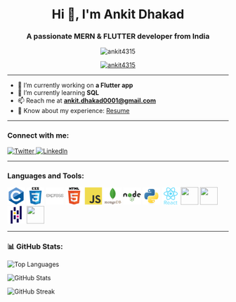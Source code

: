 <h1 align="center">Hi 👋, I'm Ankit Dhakad</h1>
<h3 align="center">A passionate MERN & FLUTTER developer from India</h3>

<p align="center">
  <img src="https://komarev.com/ghpvc/?username=ankit4315&label=Profile%20views&color=0e75b6&style=flat" alt="ankit4315" />
</p>

<p align="center">
  <a href="https://github.com/ryo-ma/github-profile-trophy" target="_blank" rel="noopener noreferrer">
    <img src="https://github-profile-trophy.vercel.app/?username=ankit4315&row=1&column=3&margin-w=20&theme=algolia" alt="ankit4315" />
  </a>
</p>

---

- 🔭 I’m currently working on **a Flutter app**
- 🌱 I’m currently learning **SQL**
- 📫 Reach me at **ankit.dhakad0001@gmail.com**
- 📄 Know about my experience: [Resume](https://drive.google.com/file/d/1Ty3BGn-5JgXw_RBiZIPewAwvTnLl9xL2/view?usp=sharing)

---

<h3 align="left">Connect with me:</h3>
<p align="left">
  <a href="https://twitter.com/ankit_dhak41512" target="_blank" rel="noopener noreferrer">
    <img src="https://img.shields.io/twitter/follow/ankit_dhak41512?logo=twitter&style=for-the-badge" alt="Twitter" />
  </a>
  <a href="https://www.linkedin.com/in/ankit-dhakad-173076241/" target="_blank" rel="noopener noreferrer">
    <img src="https://img.shields.io/badge/LinkedIn-Ankit%20Dhakad-blue?style=for-the-badge&logo=linkedin" alt="LinkedIn" />
  </a>
</p>

---

<h3 align="left">Languages and Tools:</h3>
<p align="left">
  <a href="https://www.cprogramming.com/" target="_blank" rel="noopener noreferrer"><img src="https://raw.githubusercontent.com/devicons/devicon/master/icons/c/c-original.svg" width="40" height="40"/></a>
  <a href="https://www.w3schools.com/css/" target="_blank" rel="noopener noreferrer"><img src="https://raw.githubusercontent.com/devicons/devicon/master/icons/css3/css3-original-wordmark.svg" width="40" height="40"/></a>
  <a href="https://expressjs.com" target="_blank" rel="noopener noreferrer"><img src="https://raw.githubusercontent.com/devicons/devicon/master/icons/express/express-original-wordmark.svg" width="40" height="40"/></a>
  <a href="https://www.w3.org/html/" target="_blank" rel="noopener noreferrer"><img src="https://raw.githubusercontent.com/devicons/devicon/master/icons/html5/html5-original-wordmark.svg" width="40" height="40"/></a>
  <a href="https://developer.mozilla.org/en-US/docs/Web/JavaScript" target="_blank" rel="noopener noreferrer"><img src="https://raw.githubusercontent.com/devicons/devicon/master/icons/javascript/javascript-original.svg" width="40" height="40"/></a>
  <a href="https://www.mongodb.com/" target="_blank" rel="noopener noreferrer"><img src="https://raw.githubusercontent.com/devicons/devicon/master/icons/mongodb/mongodb-original-wordmark.svg" width="40" height="40"/></a>
  <a href="https://nodejs.org" target="_blank" rel="noopener noreferrer"><img src="https://raw.githubusercontent.com/devicons/devicon/master/icons/nodejs/nodejs-original-wordmark.svg" width="40" height="40"/></a>
  <a href="https://www.python.org" target="_blank" rel="noopener noreferrer"><img src="https://raw.githubusercontent.com/devicons/devicon/master/icons/python/python-original.svg" width="40" height="40"/></a>
  <a href="https://reactjs.org/" target="_blank" rel="noopener noreferrer"><img src="https://raw.githubusercontent.com/devicons/devicon/master/icons/react/react-original-wordmark.svg" width="40" height="40"/></a>
  <a href="https://flutter.dev/" target="_blank" rel="noopener noreferrer"><img src="https://storage.googleapis.com/cms-storage-bucket/ec64036b4eacc9f3fd73.svg" width="40" height="40"/></a>
  <a href="https://postman.com" target="_blank" rel="noopener noreferrer"><img src="https://www.vectorlogo.zone/logos/getpostman/getpostman-icon.svg" width="40" height="40"/></a>
  <a href="https://pandas.pydata.org/" target="_blank" rel="noopener noreferrer"><img src="https://raw.githubusercontent.com/devicons/devicon/2ae2a900d2f041da66e950e4d48052658d850630/icons/pandas/pandas-original.svg" width="40" height="40"/></a>
  <a href="https://seaborn.pydata.org/" target="_blank" rel="noopener noreferrer"><img src="https://seaborn.pydata.org/_images/logo-mark-lightbg.svg" width="40" height="40"/></a>
</p>

---

<h3 align="left">📊 GitHub Stats:</h3>
<p align="left">
  <img src="https://github-readme-stats.vercel.app/api/top-langs/?username=ankit4315&layout=compact&show_icons=true&theme=github_dark" alt="Top Languages" />
</p>

<p align="left">
  <img src="https://github-readme-stats.vercel.app/api?username=ankit4315&show_icons=true&theme=github_dark" alt="GitHub Stats" />
</p>

<p align="left">
  <img src="https://github-readme-streak-stats.herokuapp.com/?user=ankit4315&theme=github-dark-blue" alt="GitHub Streak" />
</p>
